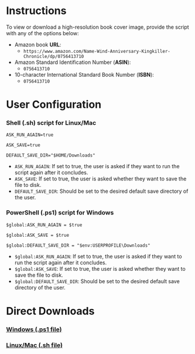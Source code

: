 # Instructions
To view or download a high-resolution book cover image, provide the script with any of the options below:

- Amazon book **URL**: 
  - ```https://www.amazon.com/Name-Wind-Anniversary-Kingkiller-Chronicle/dp/0756413710```
- Amazon Standard Identification Number (**ASIN**): 
  - ```0756413710```
- 10-character International Standard Book Number (**ISBN**): 
  - ```0756413710```

# User Configuration
### Shell (.sh) script for Linux/Mac
```
ASK_RUN_AGAIN=true

ASK_SAVE=true

DEFAULT_SAVE_DIR="$HOME/Downloads"
```
- ```ASK_RUN_AGAIN```: If set to true, the user is asked if they want to run the script again after it concludes.
- ```ASK_SAVE```: If set to true, the user is asked whether they want to save the file to disk.
- ```DEFAULT_SAVE_DIR```: Should be set to the desired default save directory of the user.

### PowerShell (.ps1) script for Windows
```
$global:ASK_RUN_AGAIN = $true

$global:ASK_SAVE = $true

$global:DEFAULT_SAVE_DIR = "$env:USERPROFILE\Downloads"
```
- ```$global:ASK_RUN_AGAIN```: If set to true, the user is asked if they want to run the script again after it concludes.
- ```$global:ASK_SAVE```: If set to true, the user is asked whether they want to save the file to disk.
- ```$global:DEFAULT_SAVE_DIR```: Should be set to the desired default save directory of the user.

# Direct Downloads
### [Windows (.ps1 file)](https://github.com/drewmarsh/amazon-book-cover-grabber/releases/download/v1.0.1/amazon_book_cover_grabber.ps1)
### [Linux/Mac (.sh file)](https://github.com/drewmarsh/amazon-book-cover-grabber/releases/download/v1.0.1/amazon_book_cover_grabber.sh)
